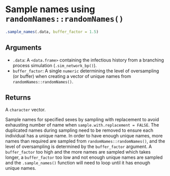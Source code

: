 # Sample names using `randomNames::randomNames()`

```r
.sample_names(.data, buffer_factor = 1.5)
```

## Arguments

- `.data`: A `<data.frame>` containing the infectious history from a branching process simulation (`.sim_network_bp()`).
- `buffer_factor`: A single `numeric` determining the level of oversampling (or buffer) when creating a vector of unique names from `randomNames::randomNames()`.

## Returns

A `character` vector.

Sample names for specified sexes by sampling with replacement to avoid exhausting number of name when `sample.with.replacement = FALSE`. The duplicated names during sampling need to be removed to ensure each individual has a unique name. In order to have enough unique names, more names than required are sampled from `randomNames::randomNames()`, and the level of oversampling is determined by the `buffer_factor` argument. A `buffer_factor` too high and the more names are sampled which takes longer, a `buffer_factor` too low and not enough unique names are sampled and the `.sample_names()` function will need to loop until it has enough unique names.
